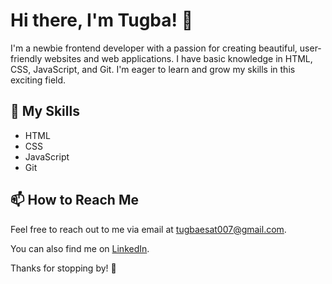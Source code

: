 # Hi there, I'm Tugba! 👋

I'm a newbie frontend developer with a passion for creating beautiful, user-friendly websites and web applications. I have basic knowledge in HTML, CSS, JavaScript, and Git. I'm eager to learn and grow my skills in this exciting field.

## 🚀 My Skills

- HTML
- CSS
- JavaScript
- Git

## 📫 How to Reach Me

Feel free to reach out to me via email at [tugbaesat007@gmail.com](mailto:tugbaesat007@gmail.com).

You can also find me on [LinkedIn](https://www.linkedin.com/in/tugbaesat/).

Thanks for stopping by! 🙏

